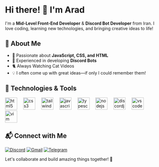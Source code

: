 # Hi there! 👋 I'm Arad

I'm a **Mid-Level Front-End Developer** & **Discord Bot Developer** from Iran. I love coding, learning new technologies, and bringing creative ideas to life!

## 🚀 About Me
- 🔹 Passionate about **JavaScript, CSS, and HTML**
- 🤖 Experienced in developing **Discord Bots**
- 🐈 Always Watching Cat Videos
- 💡 I often come up with great ideas—if only I could remember them!

## 🔧 Technologies & Tools
<div align="left">
  <img src="https://cdn.simpleicons.org/html5/E34F26" height="40" alt="html5 logo"  />
  <img width="12" />
  <img src="https://cdn.simpleicons.org/css3/1572B6" height="40" alt="css3 logo"  />
  <img width="12" />
  <img src="https://cdn.simpleicons.org/tailwindcss/06B6D4" height="40" alt="tailwindcss logo"  />
  <img width="12" />
  <img src="https://cdn.simpleicons.org/javascript/F7DF1E" height="40" alt="javascript logo"  />
  <img width="12" />
  <img src="https://cdn.simpleicons.org/typescript/3178C6" height="40" alt="typescript logo"  />
  <img width="12" />
  <img src="https://cdn.simpleicons.org/nodedotjs/339933" height="40" alt="nodejs logo"  />
  <img width="12" />
  <img src="https://cdn.jsdelivr.net/gh/devicons/devicon/icons/discordjs/discordjs-original.svg" height="40" alt="discordjs logo"  />
  <img width="12" />
  <img src="https://cdn.jsdelivr.net/gh/devicons/devicon/icons/vscode/vscode-original.svg" height="40" alt="vscode logo"  />
  <img width="12" />
  <img src="https://cdn.jsdelivr.net/gh/devicons/devicon/icons/vim/vim-original.svg" height="40" alt="vim logo"  />
</div>

## 📬 Connect with Me
[![Discord](https://img.shields.io/badge/-Discord-5865F2?style=flat-square&logo=discord&logoColor=white)](https://discord.com/users/901101714617286686)
[![Gmail](https://img.shields.io/badge/-Gmail-EA4335?style=flat-square&logo=gmail&logoColor=white)](mailto:drowning.dev1@gmail.com)
[![Telegram](https://img.shields.io/badge/-Telegram-0088CC?style=flat-square&logo=telegram&logoColor=white)](https://t.me/DrowningDev)

Let's collaborate and build amazing things together! 🚀
